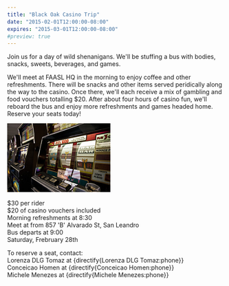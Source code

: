 ```yaml
---
title: "Black Oak Casino Trip"
date: "2015-02-01T12:00:00-08:00"
expires: "2015-03-01T12:00:00-08:00"
#preview: true
---
```


Join us for a day of wild shenanigans. We'll be stuffing a bus with bodies, snacks, sweets, beverages, and games.

We'll meet at FAASL HQ in the morning to enjoy coffee and other refreshments. There will be snacks and other items served peridically along the way to the casino. Once there, we'll each receive a mix of gambling and food vouchers totalling $20. After about four hours of casino fun, we'll reboard the bus and enjoy more refreshments and games headed home. Reserve your seats today!

![Slot machines](5817404296_59bfa70fff_m.jpg "More photos by Rob Boudon at http://www.flickr.com/photos/robboudon/")

$30 per rider<br>
$20 of casino vouchers included<br>
Morning refreshments at 8:30<br>
Meet at from 857 'B' Alvarado St, San Leandro<br>
Bus departs at 9:00<br>
Saturday, Frebruary 28th<br>

To reserve a seat, contact:<br>
Lorenza DLG Tomaz at {directify{Lorenza DLG Tomaz:phone}}<br>
Conceicao Homen at {directify{Conceicao Homen:phone}}<br>
Michele Menezes at {directify{Michele Menezes:phone}}
